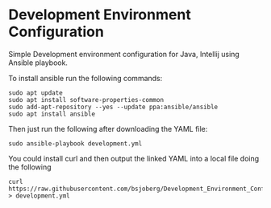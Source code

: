 <h1>Development Environment Configuration</h1>

Simple Development environment configuration for Java, Intellij using Ansible playbook.

To install ansible run the following commands:
``` shell 
sudo apt update
sudo apt install software-properties-common
sudo add-apt-repository --yes --update ppa:ansible/ansible
sudo apt install ansible
```

Then just run the following after downloading the YAML file:
``` shell 
sudo ansible-playbook development.yml
``` 

You could install curl and then output the linked YAML into a local file doing the following
``` shell
curl https://raw.githubusercontent.com/bsjoberg/Development_Environment_Configuration/master/development.yml > development.yml
```